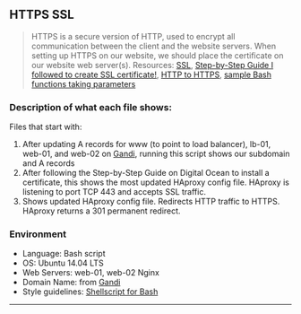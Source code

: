 ## HTTPS SSL
> HTTPS is a secure version of HTTP, used to encrypt all communication between
> the client and the website servers. When setting up HTTPS on our website,
> we should place the certificate on our website web server(s). Resources:
> [SSL](https://www.sslshopper.com/why-ssl-the-purpose-of-using-ssl-certificates.html),
> [Step-by-Step Guide I followed to create SSL certificate!](https://www.digitalocean.com/community/tutorials/how-to-secure-haproxy-with-let-s-encrypt-on-ubuntu-14-04),
> [HTTP to HTTPS](https://www.instantssl.com/ssl-certificate-products/https.html),
> [sample Bash functions taking parameters](http://tldp.org/LDP/abs/html/complexfunct.html)

### Description of what each file shows:
Files that start with:
1. After updating A records for www (to point to load balancer), lb-01, web-01, and web-02 on [Gandi](https://www.gandi.net/en), running this script shows our subdomain and A records
2. After following the Step-by-Step Guide on Digital Ocean to install a certificate, this shows the most updated HAproxy config file. HAproxy is listening to port TCP 443 and accepts SSL traffic.
3. Shows updated HAproxy config file. Redirects HTTP traffic to HTTPS. HAproxy returns a 301 permanent redirect.

### Environment
* Language: Bash script
* OS: Ubuntu 14.04 LTS
* Web Servers: web-01, web-02 Nginx
* Domain Name: from [Gandi](https://www.gandi.net/en)
* Style guidelines: [Shellscript for Bash](https://github.com/koalaman/shellcheck)

---

